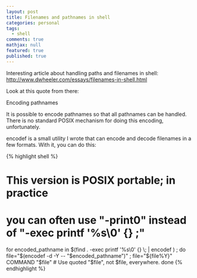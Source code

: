 ```yaml
---
layout: post
title: Filenames and pathnames in shell
categories: personal
tags: 
  - shell
comments: true
mathjax: null
featured: true
published: true
---
```


Interesting article about handling paths and filenames in shell:
<a href="http://www.dwheeler.com/essays/filenames-in-shell.html">http://www.dwheeler.com/essays/filenames-in-shell.html</a>

Look at this quote from there:
<p class="message">

Encoding pathnames

It is possible to encode pathnames so that all pathnames can be handled. There is no standard POSIX mechanism for doing this encoding, unfortunately.

encodef is a small utility I wrote that can encode and decode filenames in a few formats. With it, you can do this:

{% highlight shell %}
# This version is POSIX portable; in practice
# you can often use "-print0" instead of "-exec printf '%s\0' {} \;"
for encoded_pathname in $(find . -exec printf '%s\0' {} \; | encodef ) ; do
    file="$(encodef -d -Y -- "$encoded_pathname")" ; file="${file%Y}"
    COMMAND "$file" # Use quoted "$file", not $file, everywhere.
done
{% endhighlight %}
</p>

